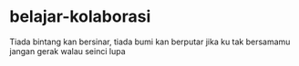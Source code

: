 # belajar-kolaborasi
Tiada bintang kan bersinar, tiada bumi kan berputar
jika ku tak bersamamu
jangan gerak walau seinci
lupa

